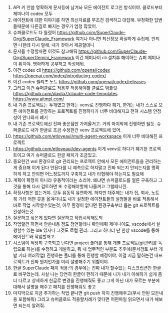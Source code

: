 1. API 키 안씀 명확하게 문서등에 남겨놔 모든 에이전트 로그인 방식이야. 클로드부터 제미나이 codex 모두 
2. 에이전트에 대한 이야기를 하면 최신자료를 무조건 검색하고 대답해. 부정확한 답변들때문에 다른길로 빠지는 경우가 엄청 많았어.
3. 슈퍼클로드도 다 틀렸어 https://github.com/SuperClaude-Org/SuperClaude_Framework 여기나 아니면 최신정보 확실하게 수집해. 안되면 나한테 다시 말해. 내가 찾아서 제공할테니
4. 문서들 수정할꺼면 이것도 참고해둬 https://github.com/SuperClaude-Org/SuperGemini_Framework 이건 제미나이 cli 설치후 해야하는 슈퍼 제미나이 위치야. 명확하게 공부하고 작성해둬.
5. 이건 codex cli https://github.com/openai/codex https://openai.com/index/introducing-codex/
6. 이건 codex 릴리즈 노트 https://github.com/openai/codex/releases
7. 그리고 이건 슈퍼클로드 적용후 적용해야할 클로드 탬플릿 https://github.com/davila7/claude-code-templates https://www.aitmpl.com/
8. 내 기존 프로젝트는 두개였고 한개는 venv로 진행하다 폐기, 한개는 내가 스스로 모든 에이전트를 관장하는 프로젝트를 진행하다가 너무 비대해지고 전혀 시스템 안정성이 안나와서 폐기
9. 내 기존 프로젝트에선 진짜 좋은점만 가져올거고. 거의 마지막에 진행하면 될듯. 슈퍼클로드 내가 한글로 조금 수정한건 venv 프로젝트에 있어.
10. https://github.com/etloveaui/multi-agent-workspace 이게 너무 비대해진 프로젝트
11. https://github.com/etloveaui/dev-agents 이게 venv로 하다가 폐기한 프로젝트이고 여기 슈퍼클로드 한글 패치가 조금있고.
12. 중요한건 wsl 환경으로 git 관리되는 프로젝트 안에서 모든 에이전트들을 관리하는게 중요해 이게 된다 안된다를 니 예측으로 하지말고 진짜 되는지 안되는지를 명확하게 하고 안되면 어느정도까지 구축하고 내가 타협해야 하는지도 필요해
13. 계획이 확정이 아니라 유동적이라는 소리야. 왜냐면 슈퍼클로드를 얼른 구축하고 그것을 통해 다시 검토하면 또 수정해야할께 나올꺼고 그럴테니깐.
14. 확정사항은 없는거야. 모두 유동적 유연하게. 하지만 대주제는 내가 집, 회사, 노트북 기타 어떤 곳을 옮겨다녀도 내가 설정한 에이전트들의 설정들을 바로 적용해서 바로 작업 시작할수있는것, 아무 환경이 없다면 환경구축부터 돕는 git 프로젝트를 완성하는것
15. 질문하고 싶은게 있다면 질문하고 작업시작해도되
16. 작업할건 하면서 안쓴내용 점도 첨언할테니 확인해줘 제미나이도, vscode에서 실행할수 있는 ide 있자나 그것도 로컬 관리. 그리고 하나더 난 한상 vscode를 통해 에이전트와 작업할꺼고.
17. 시스템이 적당히 구축되고 난다면 project 폴더를 통해 개별 프로젝트(git관리를 독립으로 하는)를 수정하고 개발하고, 뭐 내 업무적인 부분도 추후에(문서검토 부터 개발 기타 여러작업) 진행하는 폴더를 통해 진행할 예정이야. 이걸 지금 말하는건 내프로젝트가 진짜 뭔지인가를 미리 설명해주기 위함이야.
18. 한글 SuperClaude 패치 적용:의 경우에는 진짜 내가 할수있는 디스크립션만 한글로 바꾸었는데. 사실 나는 당연히 한글이 편하기 때문에 니가 내가 이해하기 쉽게 좀더 다르고 상세하게 한글로 변경을 진행해줘도 좋고 그게 아닌 내가 모르는 부분에 대해서 설명을 해주고 패치를 진행해줘도 좋고
19. 마지막으로 지금 추가하는 작업 끝나면 git push 까지 진행해주고(푸시 안된 모든내용 포함해줘) 그리고 슈퍼클로드 적용할차례가 맞다면 어떤파일 읽으면서 내가 해보면 되는지 알려줘.